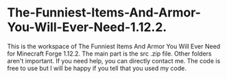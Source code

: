 # The-Funniest-Items-And-Armor-You-Will-Ever-Need-1.12.2.
This is the workspace of The Funniest Items And Armor You Will Ever Need for Minecraft Forge 1.12.2.
The main part is the src .zip file. Other folders aren't important.
If you need help, you can directly contact me.
The code is free to use but I will be happy if you tell that you used my code.
